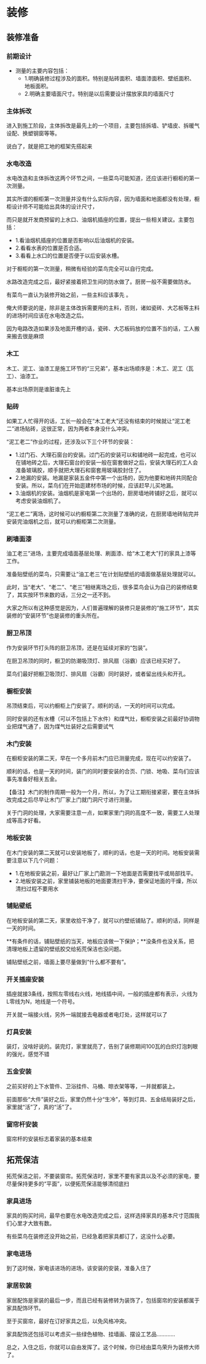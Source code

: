 # 装修

## 装修准备

### 前期设计

- 测量的主要内容包括：
  - 1.明确装修过程涉及的面积。特别是贴砖面积、墙面漆面积、壁纸面积、地板面积。
  - 2.明确主要墙面尺寸。特别是以后需要设计摆放家具的墙面尺寸

### 主体拆改

进入到施工阶段，主体拆改是最先上的一个项目，主要包括拆墙、铲墙皮、拆暖气设配、换塑钢窗等等。

说白了，就是把工地的框架先搭起来

### 水电改造

水电改造和主体拆改这两个环节之间，一些菜鸟可能知道，还应该进行橱柜的第一次测量。  

其实所谓的橱柜第一次测量并没有什么实际内容，因为墙面和地面都没有处理，橱柜设计师不可能给出具体的设计尺寸，

而只是就开发商预留的上水口、油烟机插座的位置，提出一些相关建议。主要包括：

- 1.看油烟机插座的位置是否影响以后油烟机的安装。
- 2.看看水表的位置是否合适。
- 3.看看上水口的位置是否便于以后安装水槽。

对于橱柜的第一次测量，稍微有经验的菜鸟完全可以自行完成。

水路改造完成之后，最好紧接着把卫生间的防水做了。厨房一般不需要做防水。

有菜鸟一直认为装修开始之前，一些主料应该事先 。

俺大师要说的是，除非是主体改拆需要用的主料，否则，诸如瓷砖、大芯板等主料的进场时间应该在水电改造之后。

因为电路改造如果涉及地面开槽的话，瓷砖、大芯板码放的位置不当的话，工人搬来搬去很是麻烦

### 木工

木工、泥工、油漆工是施工环节的“三兄弟”，基本出场顺序是：木工、泥工（瓦工）、油漆工。

基本出场原则是谁脏谁先上

### 贴砖

如果工人忙得开的话，工长一般会在“木工老大”还没有结束的时候就让“泥工老二”进场贴砖，这很正常，因为两者本身没什么冲突。

“泥工老二”作业的过程，还涉及以下三个环节的安装：

- 1.过门石、大理石窗台的安装。过门石的安装可以和铺地砖一起完成，也可以在铺地砖之后，大理石窗台的安装一般在窗套做好之后，安装大理石的工人会准备玻璃胶，顺手就把大理石和窗套用玻璃胶封住了。
- 2.地漏的安装。地漏是家装五金件中第一个出场的，因为他要和地砖共同配合安装。所以，菜鸟们在开始逛建材市场的时候，应该赶早儿买地漏。
- 3.油烟机的安装。油烟机是家电第一个出场的，厨房墙地砖铺好之后，就可以考虑安装油烟机了。

“泥工老二”离场，这时候可以约橱柜第二次测量了准确的说，在厨房墙地砖贴完并安装完油烟机之后，就可以约橱柜第二次测量。

### 刷墙面漆

油工老三”进场，主要完成墙面基层处理、刷面漆、给“木工老大”打的家具上漆等工作。

准备贴壁纸的菜鸟，只需要让“油工老三”在计划贴壁纸的墙面做基层处理就可以。

此时，当“老大”、“老二”、“老三”相继离场之后，很多菜鸟会认为自己的装修结束了，其实按环节来数的话，三分之一还不到。

大家之所以有这种感觉是因为，人们普遍理解的装修只是装修的“施工环节”，其实装修的“安装环节”也是装修的重头所在。

### 厨卫吊顶

作为安装环节打头阵的厨卫吊顶，还是在延续对家的“包装”。

在厨卫吊顶的同时，橱卫的防潮吸顶灯、排风扇（浴霸）应该已经买好了。

菜鸟们最好把橱卫吸顶灯、排风扇（浴霸）同时装好，或者留出线头和开孔。

### 橱柜安装

吊顶结束后，可以约橱柜上门安装了。顺利的话，一天的时间可以完成。

同时安装的还有水槽（可以不包括上下水件）和煤气灶，橱柜安装之前最好协调物业把煤气通了，因为煤气灶装好之后需要试气

### 木门安装

在橱柜安装的第二天，早在一个多月前木门应已测量完成，现在可以约安装了。

顺利的话，也是一天的时间，装门的同时要安装的合页、门锁、地吸、菜鸟们应该事先准备好相关五金。

【备注】木门的制作周期一般为一个月，所以，为了让工期衔接紧密，要在主体拆改完成之后尽早让木门厂家上门就门洞尺寸进行测量。

关于门洞的处理，大家需要注意一点，如果家里门洞的高度不一致，需要工人处理成等高才好看。

### 地板安装

在木门安装的第二天就可以安装地板了，顺利的话，也是一天的时间。地板安装需要注意以下几个问题：

- 1.在地板安装之前，最好让厂家上门勘测一下地面是否需要找平或局部找平。
- 2.地板安装之前，家里铺装地板的地面要清扫干净，要保证地面的干燥，所以清扫过程不要用水

### 铺贴壁纸

在地板安装的第二天，家里收拾干净了，就可以约壁纸铺贴了。顺利的话，同样是一天的时间。

**有条件的话，铺贴壁纸的当天，地板应该做一下保护；**没条件也没关系，把清理地板上遗留的壁纸胶交给拓荒保洁也没问题。

铺贴壁纸之前，墙面上要尽量做到“什么都不要有”。

### 开关插座安装

插座就接3条线，按照左零线右火线，地线插中间，一般的插座都有表示，火线为L零线为N，地线是一个符号。

开关就一端接火线，另外一端就接去电器或者电灯处，这样就可以了

### 灯具安装

装灯，没啥好说的。装完灯，家里就亮了，告别了装修期间100瓦的白炽灯泡刺眼的强光，感觉不错

### 五金安装

之前买好的上下水管件、卫浴挂件、马桶、晾衣架等等，一并就都装上。

前面那些“大件”装好之后，家里仍然十分“生冷”，等到灯具、五金结局装好之后，家里就“活”了，真的“活”了。

### 窗帘杆安装

窗帘杆的安装标志着家装的基本结束

## 拓荒保洁

拓荒保洁之前，不要装窗帘。拓荒保洁时，家里不要有家具以及不必须的家电，要尽量保持更多的“平面”，以便拓荒保洁能够清彻底扫

### 家具进场

家具的购买时间，最早也要在水电改造完成之后，这样选择家具的基本尺寸范围我们心里才大致有数。

有些菜鸟在装修还没开始之前，已经急着把家具都订了，这没什么必要。

### 家电进场

到了这时候，家电该进场的进场，该安装的安装，准备入住了

### 家居软装

家居配饰是家装的最后一步，而且已经有装修转为装饰了，包括窗帘的安装都属于家具配饰环节。

至于买窗帘，最好在订好家具之后，以免风格冲突。

家具配饰还包括可以考虑买一些绿色植物、挂墙画、摆设工艺品…………

总之，入住之后，你就可以自由发挥了。这个时候，你已经由菜鸟荣升为装修大师了。
